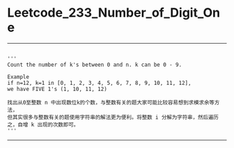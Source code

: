 # Leetcode_233_Number_of_Digit_One

---

```

'''
Count the number of k's between 0 and n. k can be 0 - 9.

Example
if n=12, k=1 in [0, 1, 2, 3, 4, 5, 6, 7, 8, 9, 10, 11, 12],
we have FIVE 1's (1, 10, 11, 12)

找出从0至整数 n 中出现数位k的个数，与整数有关的题大家可能比较容易想到求模求余等方法，
但其实很多与整数有关的题使用字符串的解法更为便利。将整数 i 分解为字符串，然后遍历之，自增 k 出现的次数即可。
'''

```
---